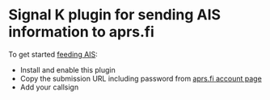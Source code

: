Signal K plugin for sending AIS information to aprs.fi
======================================================

To get started [feeding AIS](https://aprs.fi/page/ais_feeding):

* Install and enable this plugin
* Copy the submission URL including password from [aprs.fi account page](https://aprs.fi/account/)
* Add your callsign
